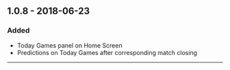 ## 1.0.8 - 2018-06-23

### Added
- Today Games panel on Home Screen
- Predictions on Today Games after corresponding match closing

---
